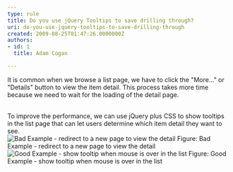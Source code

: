 ```yaml
---
type: rule
title: Do you use jQuery Tooltips to save drilling through?
uri: do-you-use-jquery-tooltips-to-save-drilling-through
created: 2009-08-25T01:47:26.0000000Z
authors:
- id: 1
  title: Adam Cogan

---
```


 It is common when we browse a list page, we have to click the "More..." or "Details" button to view the item detail. This process takes more time because we need to wait for the loading of the detail page.

<br>To improve the performance, we can use jQuery plus CSS to show tooltips in the list page that can let users determine which item detail they want to see. <br> ![Bad Example - redirect to a new page to view the detail](/PublishingImages/ViewDetailGrid.jpg) Figure: Bad Example - redirect to a new page to view the detail ![Good Example - show tooltip when mouse is over in the list](/PublishingImages/ViewTooltipGrid.jpg) Figure: Good Example - show tooltip when mouse is over in the list 
